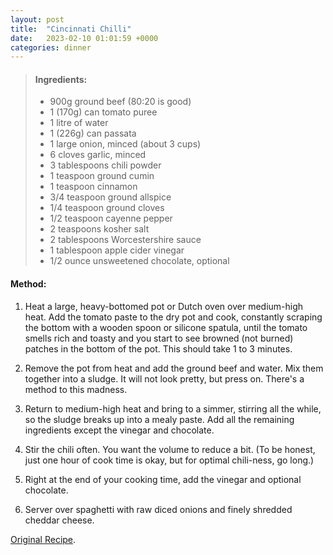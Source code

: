 ```yaml
---
layout: post
title:  "Cincinnati Chilli"
date:   2023-02-10 01:01:59 +0000
categories: dinner
---
```

> #### Ingredients:
>
> - 900g ground beef (80:20 is good)
> - 1 (170g) can tomato puree
> - 1 litre of water
> - 1 (226g) can passata
> - 1 large onion, minced (about 3 cups)
> - 6 cloves garlic, minced
> - 3 tablespoons chili powder
> - 1 teaspoon ground cumin
> - 1 teaspoon cinnamon
> - 3/4 teaspoon ground allspice
> - 1/4 teaspoon ground cloves
> - 1/2 teaspoon cayenne pepper
> - 2 teaspoons kosher salt
> - 2 tablespoons Worcestershire sauce
> - 1 tablespoon apple cider vinegar
> - 1/2 ounce unsweetened chocolate, optional




#### Method:


1. Heat a large, heavy-bottomed pot or Dutch oven over medium-high heat. Add the tomato paste to the dry pot and cook, constantly scraping the bottom with a wooden spoon or silicone spatula, until the tomato smells rich and toasty and you start to see browned (not burned) patches in the bottom of the pot. This should take 1 to 3 minutes. 

2. Remove the pot from heat and add the ground beef and water. Mix them together into a sludge. It will not look pretty, but press on. There's a method to this madness.

3. Return to medium-high heat and bring to a simmer, stirring all the while, so the sludge breaks up into a mealy paste. Add all the remaining ingredients except the vinegar and chocolate. 

4. Stir the chili often. You want the volume to reduce a bit. (To be honest, just one hour of cook time is okay, but for optimal chili-ness, go long.) 

5. Right at the end of your cooking time, add the vinegar and optional chocolate. 

6. Server over spaghetti with raw diced onions and finely shredded cheddar cheese.


[Original Recipe][original-recipe].

[original-recipe]: https://www.simplyrecipes.com/recipes/cincinnati_chili/